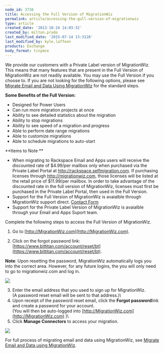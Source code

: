 ```yaml
---
node_id: 3736
title: Accessing the Full Version of MigrationWiz
permalink: article/accessing-the-gull-version-of-migrationwiz
type: article
created_date: '2013-10-24 14:03:32'
created_by: milton.prado
last_modified_date: '2015-07-14 13:3128'
last_modified_by: kyle.laffoon
products: Exchange
body_format: tinymce
---
```


We provide our customers with a Private Label version of MigrationWiz.
This means that many features that are present in the Full Version of
MigrationWiz are not readily available. You may use the Full Version if
you choose to. If you are not looking for the following options, please
see [Migrate Email and Data Using
MigrationWiz](http://www.rackspace.com/knowledge_center/article/migrate-email-and-data-using-migrationwiz)
for the standard steps.

**Some Benefits of the Full Version:**

-   Designed for Power Users
-   Can run more migration projects at once
-   Ability to see detailed statistics about the migration
-   Ability to stop migrations
-   Ability to see speed of a migration and progress
-   Able to perform date range migrations
-   Able to customize migrations
-   Able to schedule migrations to auto-start

**Items to Note **

-   When migrating to Rackspace Email and Apps users will receive the
    discounted rate of \$4.99/per mailbox only when purchased via the
    Private Label Portal at http://rackspace.selfmigration.com.  If
    purchasing licenses through http://migrationwiz.com, those licenses
    will be listed at the retail price of \$11.99/per mailbox.  In order
    to take advantage of the discounted rate in the full version of
    MigrationWiz, licenses must first be purchased in the Private Label
    Portal, then used in the Full Version. 
-   Support for the Full Version of MigrationWiz is avaialble through
    MigrationWiz support direct. [Contact
    Form](https://www.migrationwiz.com/Public/ContactUs.aspx)
-   Support for the Private Label Version of MigrationWiz is avaialble
    through your Email and Apps Suport team. 

Complete the following steps to access the Full Version of MigrationWiz.

1. Go to [http://MigrationWiz.com](http://MigrationWiz.com).

2. Click on the forgot password link:
[https://www.bittitan.com/account/reset/bt](https://www.bittitan.com/account/reset/bt).

**Note**: Upon resetting the password, MigrationWiz automatically logs
you into the correct area. However, for any future logins, the you will
only need to go to migrationwiz.com and log in.

![](/knowledge_center/sites/default/files/field/image/FullMigrationWiz1.png)

3. Enter the email address that you used to sign up for MigrationWiz.\
     (A password reset email will be sent to that address.)\
 4. Upon receipt of the password reset email, click the **Forgot
password**link and create a password for your account.\
     (You will then be auto-logged into
[http://MigrationWiz.com](http://MigrationWiz.com) )\
 5. Click **Manage Connectors** to access your migration.

![](/knowledge_center/sites/default/files/field/image/FullMigrationWiz2.png)

For full process of migrating email and data using MigrationWiz, see
[Migrate Email and Data using
MigrationWiz](http://www.rackspace.com/knowledge_center/article/migrate-email-and-data-using-migrationwiz).

